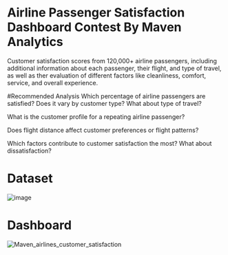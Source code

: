 # Airline Passenger Satisfaction Dashboard Contest By Maven Analytics

Customer satisfaction scores from 120,000+ airline passengers, including additional information about each passenger, their flight, and type of travel, as well as ther evaluation of different factors like cleanliness, comfort, service, and overall experience.

#Recommended Analysis
Which percentage of airline passengers are satisfied? Does it vary by customer type? What about type of travel?

What is the customer profile for a repeating airline passenger?

Does flight distance affect customer preferences or flight patterns?

Which factors contribute to customer satisfaction the most? What about dissatisfaction?

# Dataset

![image](https://user-images.githubusercontent.com/16399584/190368013-5bf58cbc-ee1a-49d9-98da-36bfd240b022.png)


# Dashboard

![Maven_airlines_customer_satisfaction](https://user-images.githubusercontent.com/16399584/190368110-b6be4153-a8f5-4082-a0ad-c09eb6e6fdbc.png)
